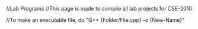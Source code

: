 //Lab Programs
//This page is made to compile all lab projects for CSE-2010

//To make an executable file, do "G++ {Folder/File.cpp} -o {New-Name}"